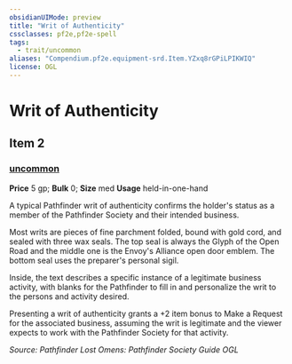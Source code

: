 ```yaml
---
obsidianUIMode: preview
title: "Writ of Authenticity"
cssclasses: pf2e,pf2e-spell
tags:
  - trait/uncommon
aliases: "Compendium.pf2e.equipment-srd.Item.YZxq8rGPiLPIKWIQ"
license: OGL
---
```

# Writ of Authenticity
## Item 2
### [uncommon](uncommon "Uncommon Rarity Trait")


**Price** 5 gp; 
**Bulk** 0; **Size** med
**Usage** held-in-one-hand

A typical Pathfinder writ of authenticity confirms the holder's status as a member of the Pathfinder Society and their intended business.

Most writs are pieces of fine parchment folded, bound with gold cord, and sealed with three wax seals. The top seal is always the Glyph of the Open Road and the middle one is the Envoy's Alliance open door emblem. The bottom seal uses the preparer's personal sigil.

Inside, the text describes a specific instance of a legitimate business activity, with blanks for the Pathfinder to fill in and personalize the writ to the persons and activity desired.

Presenting a writ of authenticity grants a +2 item bonus to Make a Request for the associated business, assuming the writ is legitimate and the viewer expects to work with the Pathfinder Society for that activity.

*Source: Pathfinder Lost Omens: Pathfinder Society Guide*
*OGL*